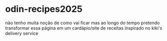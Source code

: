 # odin-recipes2025
não tenho muita noção de como vai ficar mas ao longo do tempo pretendo transformar essa página em um cardápio/site  de receitas inspirado no kiki's delivery service